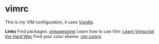 vimrc
===

This is my VIM configuration, it uses [Vundle](https://github.com/VundleVim/Vundle.vim).


__Links__
Find packages: [vimawesome](http://vimawesome.com/)
Learn how to use Vim: [Learn Vimscript the Hard Way](http://learnvimscriptthehardway.stevelosh.com/)
Find your color sheme: [vim colors](http://vimcolors.com/)
